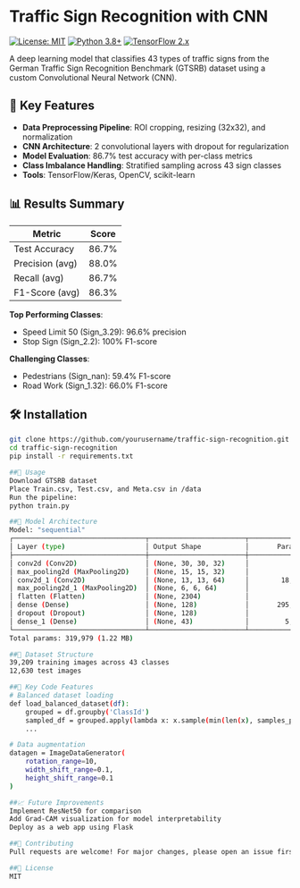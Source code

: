 # Traffic Sign Recognition with CNN

[![License: MIT](https://img.shields.io/badge/License-MIT-yellow.svg)](https://opensource.org/licenses/MIT)
[![Python 3.8+](https://img.shields.io/badge/Python-3.8%2B-blue)](https://www.python.org/)
[![TensorFlow 2.x](https://img.shields.io/badge/TensorFlow-2.x-orange)](https://www.tensorflow.org/)

A deep learning model that classifies 43 types of traffic signs from the German Traffic Sign Recognition Benchmark (GTSRB) dataset using a custom Convolutional Neural Network (CNN).

## 📌 Key Features
- **Data Preprocessing Pipeline**: ROI cropping, resizing (32x32), and normalization
- **CNN Architecture**: 2 convolutional layers with dropout for regularization
- **Model Evaluation**: 86.7% test accuracy with per-class metrics
- **Class Imbalance Handling**: Stratified sampling across 43 sign classes
- **Tools**: TensorFlow/Keras, OpenCV, scikit-learn

## 📊 Results Summary
| Metric          | Score  |
|-----------------|--------|
| Test Accuracy   | 86.7%  |
| Precision (avg) | 88.0%  |
| Recall (avg)    | 86.7%  |
| F1-Score (avg)  | 86.3%  |

**Top Performing Classes**:
- Speed Limit 50 (Sign_3.29): 96.6% precision
- Stop Sign (Sign_2.2): 100% F1-score

**Challenging Classes**:
- Pedestrians (Sign_nan): 59.4% F1-score
- Road Work (Sign_1.32): 66.0% F1-score

## 🛠️ Installation
```bash
git clone https://github.com/yourusername/traffic-sign-recognition.git
cd traffic-sign-recognition
pip install -r requirements.txt

##🚀 Usage
Download GTSRB dataset
Place Train.csv, Test.csv, and Meta.csv in /data
Run the pipeline:
python train.py

##🧠 Model Architecture
Model: "sequential"
┌─────────────────────────────────┬────────────────────────┬───────────────┐
│ Layer (type)                    │ Output Shape           │       Param # │
├─────────────────────────────────┼────────────────────────┼───────────────┤
│ conv2d (Conv2D)                 │ (None, 30, 30, 32)     │           896 │
│ max_pooling2d (MaxPooling2D)    │ (None, 15, 15, 32)     │             0 │
│ conv2d_1 (Conv2D)               │ (None, 13, 13, 64)     │        18,496 │
│ max_pooling2d_1 (MaxPooling2D)  │ (None, 6, 6, 64)       │             0 │
│ flatten (Flatten)               │ (None, 2304)           │             0 │
│ dense (Dense)                   │ (None, 128)            │       295,040 │
│ dropout (Dropout)               │ (None, 128)            │             0 │
│ dense_1 (Dense)                 │ (None, 43)             │         5,547 │
└─────────────────────────────────┴────────────────────────┴───────────────┘
Total params: 319,979 (1.22 MB)

##📂 Dataset Structure
39,209 training images across 43 classes
12,630 test images

##📝 Key Code Features
# Balanced dataset loading
def load_balanced_dataset(df):
    grouped = df.groupby('ClassId')
    sampled_df = grouped.apply(lambda x: x.sample(min(len(x), samples_per_class)))
    ...

# Data augmentation
datagen = ImageDataGenerator(
    rotation_range=10,
    width_shift_range=0.1,
    height_shift_range=0.1
)

##📈 Future Improvements
Implement ResNet50 for comparison
Add Grad-CAM visualization for model interpretability
Deploy as a web app using Flask

##🤝 Contributing
Pull requests are welcome! For major changes, please open an issue first.

##📜 License
MIT
